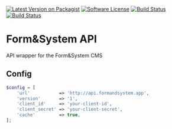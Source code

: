 [![Latest Version on Packagist](https://img.shields.io/github/release/formandsystem/api.svg?style=flat-square)](https://github.com/formandsystem/api/releases)
[![Software License](https://img.shields.io/badge/license-MIT-brightgreen.svg?style=flat-square)](LICENSE.md)
[![Build Status](https://img.shields.io/travis/formandsystem/api.svg?style=flat-square)](https://travis-ci.org/formandsystem/api)
[![Build Status](https://img.shields.io/coveralls/formandsystem/api.svg?style=flat-square)](https://coveralls.io/github/formandsystem/api)

# Form&System API
API wrapper for the Form&amp;System CMS

## Config
```php
$config = [
    'url'           => 'http://api.formandsystem.app',
    'version'       => '1',
    'client_id'     => 'your-client-id',
    'client_secret' => 'your-client-secret',
    'cache'         => true,
];
```
